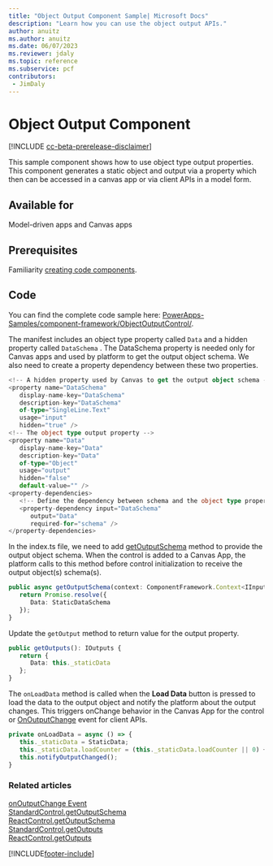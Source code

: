 ```yaml
---
title: "Object Output Component Sample| Microsoft Docs"
description: "Learn how you can use the object output APIs."
author: anuitz
ms.author: anuitz
ms.date: 06/07/2023
ms.reviewer: jdaly
ms.topic: reference
ms.subservice: pcf
contributors:
 - JimDaly
---
```


# Object Output Component

[!INCLUDE [cc-beta-prerelease-disclaimer](../../../includes/cc-beta-prerelease-disclaimer.md)]

This sample component shows how to use object type output properties. This component generates a static object and output via a property which then can be accessed in a canvas app or via client APIs in a model form.

## Available for

Model-driven apps and Canvas apps

## Prerequisites

Familiarity [creating code components](../implementing-controls-using-typescript.md).

## Code

You can find the complete code sample here: [PowerApps-Samples/component-framework/ObjectOutputControl/](https://github.com/microsoft/PowerApps-Samples/tree/master/component-framework/ObjectOutputControl).

The manifest includes an object type property called `Data` and a hidden property called `DataSchema` . The DataSchema property is needed only for Canvas apps and used by platform to get the output object schema.
We also need to create a property dependency between these two properties.

```typescript
<!-- A hidden property used by Canvas to get the output object schema -->
<property name="DataSchema"
   display-name-key="DataSchema"
   description-key="DataSchema"
   of-type="SingleLine.Text"
   usage="input"
   hidden="true" />
<!-- The object type output property -->
<property name="Data"
   display-name-key="Data"
   description-key="Data"
   of-type="Object"
   usage="output"
   hidden="false"
   default-value="" />
<property-dependencies>
   <!-- Define the dependency between schema and the object type property -->
   <property-dependency input="DataSchema"
      output="Data"
      required-for="schema" />
</property-dependencies>
```

In the index.ts file, we need to add [getOutputSchema](../reference/control/getoutputschema.md) method to provide the output object schema. When the control is added to a Canvas App, the platform calls to this method before control initialization to receive the output object(s) schema(s).

```typescript
public async getOutputSchema(context: ComponentFramework.Context<IInputs>): Promise<Record<string, unknown>> {
   return Promise.resolve({
      Data: StaticDataSchema
   });
}
```

Update the `getOutput` method to return value for the output property.

```typescript
public getOutputs(): IOutputs {
   return {
      Data: this._staticData
   };
}
```

The `onLoadData` method is called when the **Load Data** button is pressed to load the data to the output object and notify the platform about the output changes. This triggers onChange behavior in the Canvas App for the control or [OnOutputChange](../../model-driven-apps/clientapi/reference/events/onoutputchange.md) event for client APIs.

```typescript
private onLoadData = async () => {
   this._staticData = StaticData;
   this._staticData.loadCounter = (this._staticData.loadCounter || 0) + 1;
   this.notifyOutputChanged();
}
```

### Related articles

[onOutputChange Event](../../model-driven-apps/clientapi/reference/events/onoutputchange.md)  
[StandardControl.getOutputSchema](../reference/control/getoutputschema.md)  
[ReactControl.getOutputSchema](../reference/react-control/getoutputschema.md)  
[StandardControl.getOutputs](../reference/control/getoutputs.md)  
[ReactControl.getOutputs](../reference/react-control/getOutputs.md)  

[!INCLUDE[footer-include](../../../includes/footer-banner.md)]

